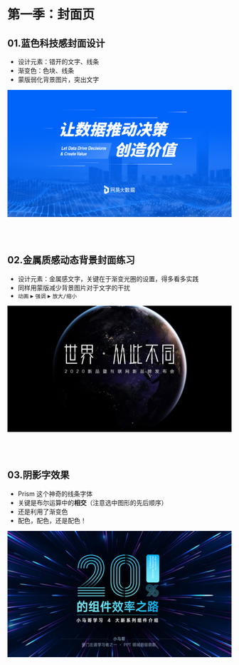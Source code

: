# 第一季：封面页

## 01.蓝色科技感封面设计

- 设计元素：错开的文字、线条
- 渐变色：色块、线条
- 蒙版弱化背景图片，突出文字

![](./figures/exercise-01-01.png)

<br></br>

## 02.金属质感动态背景封面练习

- 设计元素：金属感文字，关键在于渐变光圈的设置，得多看多实践
- 同样用蒙版减少背景图片对于文字的干扰
- `动画` ▸ `强调` ▸ `放大/缩小`

![](./figures/exercise-01-02.png)

<br></br>

## 03.阴影字效果

- Prism 这个神奇的线条字体
- 关键是布尔运算中的**相交**（注意选中图形的先后顺序）
- 还是利用了渐变色
- 配色，配色，还是配色！

![](./figures/exercise-01-03.png)

<br></br>
